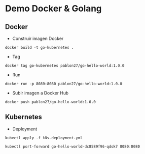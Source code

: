 # Demo Docker & Golang

## Docker 

* Construir imagen Docker 

```
docker build -t go-kubernetes .
```

* Tag 

```
docker tag go-kubernetes pablon27/go-hello-world:1.0.0
```

* Run

```
docker run -p 8080:8080 pablon27/go-hello-world:1.0.0
```

* Subir imagen a Docker Hub 

```
docker push pablon27/go-hello-world:1.0.0
```

## Kubernetes 

* Deployment 

```
kubectl apply -f k8s-deployment.yml
```

```
kubectl port-forward go-hello-world-dc8589f96-qdsk7 8080:8080
```
